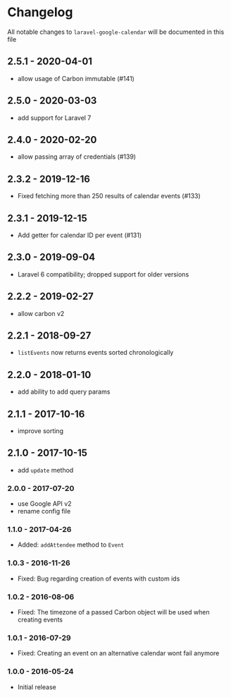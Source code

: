 # Changelog

All notable changes to `laravel-google-calendar` will be documented in this file

## 2.5.1 - 2020-04-01

- allow usage of Carbon immutable (#141)

## 2.5.0 - 2020-03-03

- add support for Laravel 7

## 2.4.0 - 2020-02-20

- allow passing array of credentials (#139)

## 2.3.2 - 2019-12-16
- Fixed fetching more than 250 results of calendar events (#133)

## 2.3.1 - 2019-12-15
- Add getter for calendar ID per event (#131)

## 2.3.0 - 2019-09-04
- Laravel 6 compatibility; dropped support for older versions

## 2.2.2 - 2019-02-27
- allow carbon v2

## 2.2.1 - 2018-09-27
- `listEvents` now returns events sorted chronologically

## 2.2.0 - 2018-01-10
- add ability to add query params

## 2.1.1 - 2017-10-16
- improve sorting

## 2.1.0 - 2017-10-15
- add `update` method

### 2.0.0 - 2017-07-20
- use Google API v2
- rename config file

### 1.1.0 - 2017-04-26
- Added: `addAttendee` method to `Event`

### 1.0.3 - 2016-11-26
- Fixed: Bug regarding creation of events with custom ids

### 1.0.2 - 2016-08-06
- Fixed: The timezone of a passed Carbon object will be used when creating events

### 1.0.1 - 2016-07-29
- Fixed: Creating an event on an alternative calendar wont fail anymore

### 1.0.0 - 2016-05-24
- Initial release
